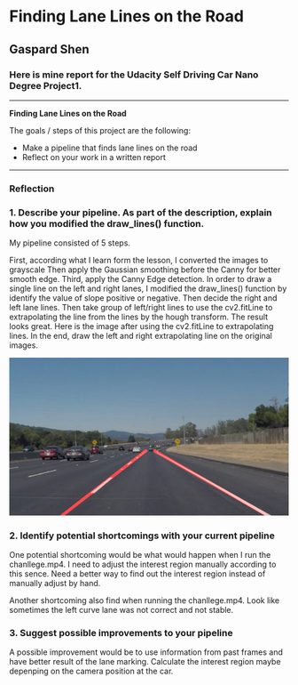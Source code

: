 # **Finding Lane Lines on the Road** 

## Gaspard Shen

### Here is mine report for the Udacity Self Driving Car Nano Degree Project1.

---

**Finding Lane Lines on the Road**

The goals / steps of this project are the following:
* Make a pipeline that finds lane lines on the road
* Reflect on your work in a written report


[//]: # (Image References)

[image1]: ./test_images_output/solidWhiteCurve.jpg "Example"

---

### Reflection

### 1. Describe your pipeline. As part of the description, explain how you modified the draw_lines() function.

My pipeline consisted of 5 steps. 

First, according what I learn form the lesson, I converted the images to grayscale  Then apply the Gaussian smoothing before the Canny for better smooth edge. Third, apply the Canny Edge detection.
In order to draw a single line on the left and right lanes, I modified the draw_lines() function by identify the value of slope positive or negative. Then decide the right and left lane lines. Then take group of left/right lines to use the cv2.fitLine to extrapolating the line from the lines by the hough transform. The result looks great. Here is the image after using the cv2.fitLine to extrapolating lines.
In the end, draw the left and right extrapolating line on the original images.

![alt text][image1]


### 2. Identify potential shortcomings with your current pipeline


One potential shortcoming would be what would happen when I run the chanllege.mp4.
I need to adjust the interest region manually according to this sence.
Need a better way to find out the interest region instead of manually adjust by hand.

Another shortcoming also find when running the chanllege.mp4.
Look like sometimes the left curve lane was not correct and not stable.


### 3. Suggest possible improvements to your pipeline

A possible improvement would be to use information from past frames and have better result of the lane marking.
Calculate the interest region maybe depenping on the camera position at the car.

